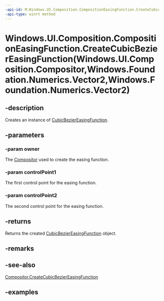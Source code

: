 ```yaml
---
-api-id: M:Windows.UI.Composition.CompositionEasingFunction.CreateCubicBezierEasingFunction(Windows.UI.Composition.Compositor,Windows.Foundation.Numerics.Vector2,Windows.Foundation.Numerics.Vector2)
-api-type: winrt method
---
```


# Windows.UI.Composition.CompositionEasingFunction.CreateCubicBezierEasingFunction(Windows.UI.Composition.Compositor,Windows.Foundation.Numerics.Vector2,Windows.Foundation.Numerics.Vector2)

<!--
public static Windows.UI.Composition.CubicBezierEasingFunction CreateCubicBezierEasingFunction (Windows.UI.Composition.Compositor owner, System.Numerics.Vector2 controlPoint1, System.Numerics.Vector2 controlPoint2);
-->


## -description

Creates an instance of [CubicBezierEasingFunction](cubicbeziereasingfunction.md).

## -parameters

### -param owner

The [Compositor](compositor.md) used to create the easing function.

### -param controlPoint1

The first control point for the easing function.

### -param controlPoint2

The second control point for the easing function.

## -returns

Returns the created [CubicBezierEasingFunction](cubicbeziereasingfunction.md) object.

## -remarks

## -see-also

[Compositor.CreateCubicBezierEasingFunction](compositor_createcubicbeziereasingfunction_804224215.md)

## -examples


